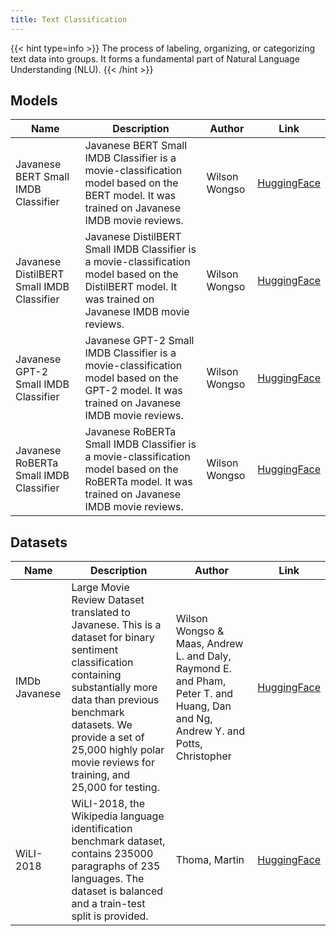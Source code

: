 ```yaml
---
title: Text Classification
---
```


{{< hint type=info >}}
The process of labeling, organizing, or categorizing text data into groups. It forms a fundamental part of Natural Language Understanding (NLU).
{{< /hint >}}

## Models

| Name                                      | Description                                                                                                                                             | Author        | Link                                                                                  |
| ----------------------------------------- | ------------------------------------------------------------------------------------------------------------------------------------------------------- | ------------- | ------------------------------------------------------------------------------------- |
| Javanese BERT Small IMDB Classifier       | Javanese BERT Small IMDB Classifier is a movie-classification model based on the BERT model. It was trained on Javanese IMDB movie reviews.             | Wilson Wongso | [HuggingFace](https://huggingface.co/w11wo/javanese-bert-small-imdb-classifier)       |
| Javanese DistilBERT Small IMDB Classifier | Javanese DistilBERT Small IMDB Classifier is a movie-classification model based on the DistilBERT model. It was trained on Javanese IMDB movie reviews. | Wilson Wongso | [HuggingFace](https://huggingface.co/w11wo/javanese-distilbert-small-imdb-classifier) |
| Javanese GPT-2 Small IMDB Classifier      | Javanese GPT-2 Small IMDB Classifier is a movie-classification model based on the GPT-2 model. It was trained on Javanese IMDB movie reviews.           | Wilson Wongso | [HuggingFace](https://huggingface.co/w11wo/javanese-gpt2-small-imdb-classifier)       |
| Javanese RoBERTa Small IMDB Classifier    | Javanese RoBERTa Small IMDB Classifier is a movie-classification model based on the RoBERTa model. It was trained on Javanese IMDB movie reviews.       | Wilson Wongso | [HuggingFace](https://huggingface.co/w11wo/javanese-roberta-small-imdb-classifier)    |

## Datasets

| Name          | Description                                                                                                                                                                                                                                                               | Author                                                                                                                          | Link                                                               |
| ------------- | ------------------------------------------------------------------------------------------------------------------------------------------------------------------------------------------------------------------------------------------------------------------------- | ------------------------------------------------------------------------------------------------------------------------------- | ------------------------------------------------------------------ |
| IMDb Javanese | Large Movie Review Dataset translated to Javanese. This is a dataset for binary sentiment classification containing substantially more data than previous benchmark datasets. We provide a set of 25,000 highly polar movie reviews for training, and 25,000 for testing. | Wilson Wongso & Maas, Andrew L. and Daly, Raymond E. and Pham, Peter T. and Huang, Dan and Ng, Andrew Y. and Potts, Christopher | [HuggingFace](https://huggingface.co/datasets/w11wo/imdb-javanese) |
| WiLI-2018     | WiLI-2018, the Wikipedia language identification benchmark dataset, contains 235000 paragraphs of 235 languages. The dataset is balanced and a train-test split is provided.                                                                                              | Thoma, Martin                                                                                                                   | [HuggingFace](https://huggingface.co/datasets/wili_2018)           |

